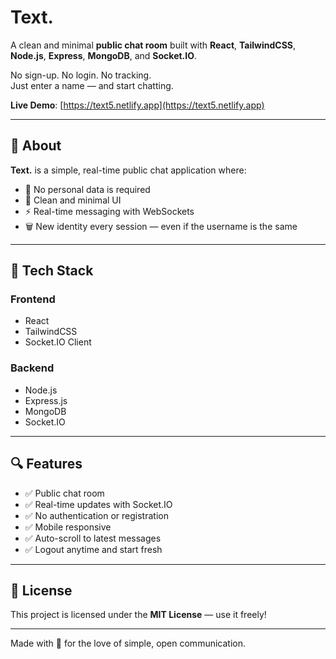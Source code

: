 # Text.

A clean and minimal **public chat room** built with **React**, **TailwindCSS**, **Node.js**, **Express**, **MongoDB**, and **Socket.IO**.

No sign-up. No login. No tracking.  
Just enter a name — and start chatting.

**Live Demo**: [https://text5.netlify.app](https://text5.netlify.app)

---

## 🧠 About

**Text.** is a simple, real-time public chat application where:

- 🔐 No personal data is required
- 🧼 Clean and minimal UI
- ⚡ Real-time messaging with WebSockets
- 🗑️ New identity every session — even if the username is the same

---

## 🚀 Tech Stack

### Frontend

- React
- TailwindCSS
- Socket.IO Client

### Backend

- Node.js
- Express.js
- MongoDB
- Socket.IO

---

## 🔍 Features

- ✅ Public chat room
- ✅ Real-time updates with Socket.IO
- ✅ No authentication or registration
- ✅ Mobile responsive
- ✅ Auto-scroll to latest messages
- ✅ Logout anytime and start fresh

---

## 📜 License

This project is licensed under the **MIT License** — use it freely!

---

Made with 💙 for the love of simple, open communication.
